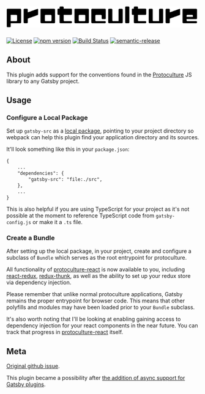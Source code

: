 # ![protoculture](protoculture.png)

[![License](https://img.shields.io/badge/License-Apache%202.0-blue.svg)](https://opensource.org/licenses/Apache-2.0)
[![npm version](https://badge.fury.io/js/gatsby-plugin-protoculture.svg)](https://badge.fury.io/js/gatsby-plugin-protoculture)
[![Build Status](https://travis-ci.org/atrauzzi/gatsby-plugin-protoculture.svg?branch=master)](https://travis-ci.org/atrauzzi/gatsby-plugin-protoculture) 
[![semantic-release](https://img.shields.io/badge/%20%20%F0%9F%93%A6%F0%9F%9A%80-semantic--release-e10079.svg)](https://github.com/semantic-release/semantic-release)

## About

This plugin adds support for the conventions found in the [Protoculture](https://github.com/atrauzzi/protoculture) JS library to any Gatsby project.

## Usage

### Configure a Local Package
Set up `gatsby-src` as a [local package](https://docs.npmjs.com/files/package.json#local-paths), pointing to your project directory so webpack can help this plugin find your application directory and its sources.

It'll look something like this in your `package.json`:
```
{
    ...
    "dependencies": {
        "gatsby-src": "file:./src",
    },
    ...
}
```

This is also helpful if you are using TypeScript for your project as it's not possible at the moment to reference TypeScript code from `gatsby-config.js` or make it a `.ts` file.

### Create a Bundle
After setting up the local package, in your project, create and configure a subclass of `Bundle` which serves as the root entrypoint for protoculture.

All functionality of [protoculture-react](https://github.com/atrauzzi/protoculture-react) is now available to you, including [react-redux](https://github.com/reactjs/react-redux), [redux-thunk](https://github.com/gaearon/redux-thunk), as well as the ability to set up your redux store via dependency injection.

Please remember that unlike normal protoculture applications, Gatsby remains the proper entrypoint for browser code.  This means that other polyfills and modules may have been loaded prior to your `Bundle` subclass.

It's also worth noting that I'll be looking at enabling gaining access to dependency injection for your react components in the near future.  You can track that progress in [protoculture-react](https://github.com/atrauzzi/protoculture-react) itself.


## Meta

[Original github issue](https://github.com/atrauzzi/protoculture/issues/22).

This plugin became a possibility after [the addition of async support for Gatsby plugins](https://github.com/gatsbyjs/gatsby/pull/1735).
